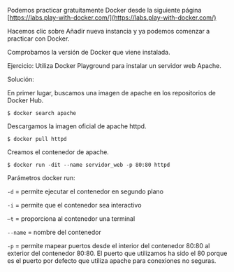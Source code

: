 Podemos practicar gratuitamente Docker desde la siguiente página [https://labs.play-with-docker.com/](https://labs.play-with-docker.com/)

Hacemos clic sobre Añadir nueva instancia y ya podemos comenzar a practicar con Docker.

Comprobamos la versión de Docker que viene instalada.

Ejercicio: Utiliza Docker Playground para instalar un servidor web Apache.

Solución:

En primer lugar, buscamos una imagen de apache en los repositorios de Docker Hub.

```
$ docker search apache
```

Descargamos la imagen oficial de apache httpd.

```
$ docker pull httpd
```

Creamos el contenedor de apache.

```
$ docker run -dit --name servidor_web -p 80:80 httpd
```

Parámetros docker run:

`-d` = permite ejecutar el contenedor en segundo plano

`-i` = permite que el contenedor sea interactivo

`–t` = proporciona al contenedor una terminal

`--name` = nombre del contenedor

`-p` = permite mapear puertos desde el interior del contenedor 80:80 al exterior del contenedor 80:80. El puerto que utilizamos ha sido el 80 porque es el puerto por defecto que utiliza apache para conexiones no seguras.
